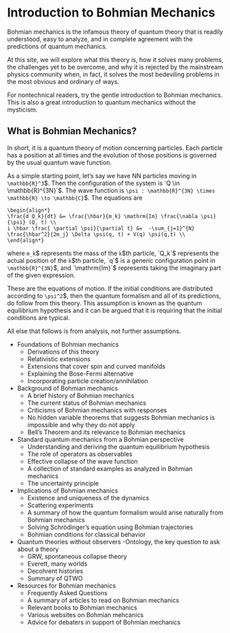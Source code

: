 # Introduction to Bohmian Mechanics

Bohmian mechanics is the infamous theory of quantum theory that is readily
understood, easy to analyze, and in complete agreement with the predictions of
quantum mechanics.

At this site, we will explore what this theory is, how it solves many
problems, the challenges yet to be overcome, and why it is rejected by the
mainstream physics community when, in fact, it solves the most bedeviling
problems in the most obvious and ordinary of ways.

For nontechnical readers, try the gentle introduction to Bohmian mechanics.
This is also a great introduction to quantum mechanics without the mysticism.

## What is Bohmian Mechanics? 

In short, it is a quantum theory of motion concerning particles. Each particle
has a position at all times and the evolution of those positions is governed
by the usual quantum wave function.

As a simple starting point, let’s say we have NN particles moving in `\mathbb{R}^3`$.
Then the configuration of the system is `Q \in \mathbb{R}^{3N}`$.  The wave function
is `\psi : \mathbb{R}^{3N} \times \mathbb{R} \to \mathbb{C}`$. The equations are

```$ 
\begin{align*}
\frac{d Q_k}{dt} &= \frac{\hbar}{m_k} \mathrm{Im} \frac{\nabla \psi}{\psi} (Q, t) \\
i \hbar \frac{ \partial \psi}{\partial t} &=  -\sum_{j=1}^{N} \frac{\hbar^2}{2m_j} \Delta \psi(q, t) + V(q) \psi(q,t) \\ 
\end{align*}
```

where `m_k`$ represents the mass of the `k`$th particle, `Q_k`$ represents the
actual position of the `k`$th particle, `q`$ is a generic configuration point
in `\mathbb{R}^{3N}`$, and `\mathrm{Im}`$ represents taking the imaginary part of the
given expression.

These are the equations of motion. If the initial conditions are distributed
according to `\psi^2`$,  then the quantum formalism and all of its
predictions, do follow from this theory. This assumption is known as the
quantum equilibrium hypothesis and it can be argued that it is requiring that
the initial conditions are typical.

All else that follows is from analysis, not further assumptions.

* Foundations of Bohmian mechanics
	- Derivations of this theory
	- Relativistic extensions
	- Extensions that cover spin and curved manifolds
	- Explaining the Bose-Fermi alternative
	- Incorporating particle creation/annihilation
* Background of Bohmian mechanics
	- A brief history of Bohmian mechanics
	- The current status of Bohmian mechanics
	- Criticisms of Bohmian mechanics with responses
	- No hidden variable theorems that suggests Bohmian mechanics is impossible and why they do not apply
	- Bell’s Theorem and its relevance to Bohmian mechanics
* Standard quantum mechanics from a Bohmian perspective
	- Understanding and deriving the quantum equilibrium hypothesis
	- The role of operators as observables
	- Effective collapse of the wave function
	- A collection of standard examples as analyzed in Bohmian mechanics
	- The uncertainty principle
* Implications of Bohmian mechanics
	- Existence and uniqueness of the dynamics
	- Scattering experiments
	- A summary of how the quantum formalism would arise naturally from Bohmian mechanics
	- Solving Schrödinger’s equation using Bohmian trajectories
	- Bohmian conditions for classical behavior
* Quantum theories without observers
	-Ontology, the key question to ask about a theory
	- GRW, spontaneous collapse theory
	- Everett, many worlds
	- Decohrent histories
	- Summary of QTWO
* Resources for Bohmian mechanics
	- Frequently Asked Questions
	- A summary of articles to read on Bohmian mechanics
	- Relevant books to Bohmian mechanics
	- Various websites on Bohmian mehcanics
	- Advice for debaters in support of Bohmian mechanics
